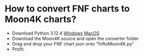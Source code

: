 # How to convert FNF charts to Moon4K charts?

* Download Python 3.12.4 [Windows](https://www.python.org/ftp/python/3.12.4/python-3.12.4-amd64.exe) [MacOS](https://www.python.org/ftp/python/3.12.4/python-3.12.4-macos11.pkg)
* Download the Moon4K source and open the converter folder
* Drag and drop your FNF chart json onto "fnftoMoon4K.py"
* Profit.
